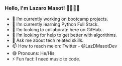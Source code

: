 ### Hello, I'm Lazaro Masot! 👋👨🏻‍💻

- 🔭 I’m currently working on bootcamp projects.
- 🌱 I’m currently learning Python Full Stack.
- 👯 I’m looking to collaborate here on GitHub.
- 🤔 I’m looking for help to get better with algorithms.
- 💬 Ask me about tech related skills.
- 📫 How to reach me on: Twitter - @LazDMasotDev
- 😄 Pronouns: He/His
- ⚡ Fun fact: I need music to code.
